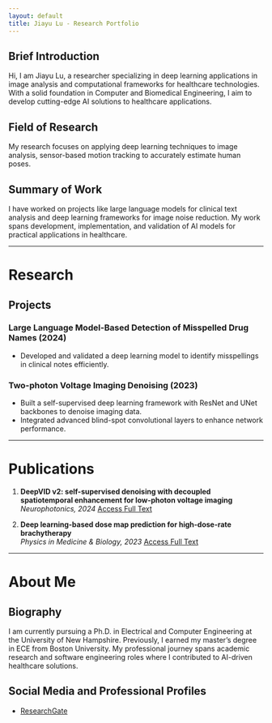 ```yaml
---
layout: default
title: Jiayu Lu - Research Portfolio
---
```



## Brief Introduction
Hi, I am Jiayu Lu, a researcher specializing in deep learning applications in image analysis and computational frameworks for healthcare technologies. With a solid foundation in Computer and Biomedical Engineering, I aim to develop cutting-edge AI solutions to healthcare applications.

## Field of Research
My research focuses on applying deep learning techniques to image analysis, sensor-based motion tracking to accurately estimate human poses.

## Summary of Work
I have worked on projects like large language models for clinical text analysis and deep learning frameworks for image noise reduction. My work spans development, implementation, and validation of AI models for practical applications in healthcare.

---

# Research
<a id="research"></a>

## Projects

### Large Language Model-Based Detection of Misspelled Drug Names (2024)
- Developed and validated a deep learning model to identify misspellings in clinical notes efficiently.

### Two-photon Voltage Imaging Denoising (2023)
- Built a self-supervised deep learning framework with ResNet and UNet backbones to denoise imaging data.
- Integrated advanced blind-spot convolutional layers to enhance network performance.


---

# Publications
<a id="publications"></a>

1. **DeepVID v2: self-supervised denoising with decoupled spatiotemporal enhancement for low-photon voltage imaging**  
   *Neurophotonics, 2024*
   [Access Full Text](https://www.spiedigitallibrary.org/journals/neurophotonics/volume-11/issue-04/045007/DeepVID-v2--self-supervised-denoising-with-decoupled-spatiotemporal-enhancement/10.1117/1.NPh.11.4.045007.full)

2. **Deep learning-based dose map prediction for high-dose-rate brachytherapy**  
   *Physics in Medicine & Biology, 2023*
   [Access Full Text](https://iopscience.iop.org/article/10.1088/1361-6560/acecd2)


---

# About Me
<a id="about-me"></a>

## Biography
I am currently pursuing a Ph.D. in Electrical and Computer Engineering at the University of New Hampshire. Previously, I earned my master’s degree in ECE from Boston University. My professional journey spans academic research and software engineering roles where I contributed to AI-driven healthcare solutions.


## Social Media and Professional Profiles
- [ResearchGate](https://www.researchgate.net/profile/Jiayu-Lu-15)
